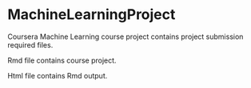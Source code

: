 # MachineLearningProject

Coursera Machine Learning course project contains project submission required files.

Rmd file contains course project.

Html file contains Rmd output.
